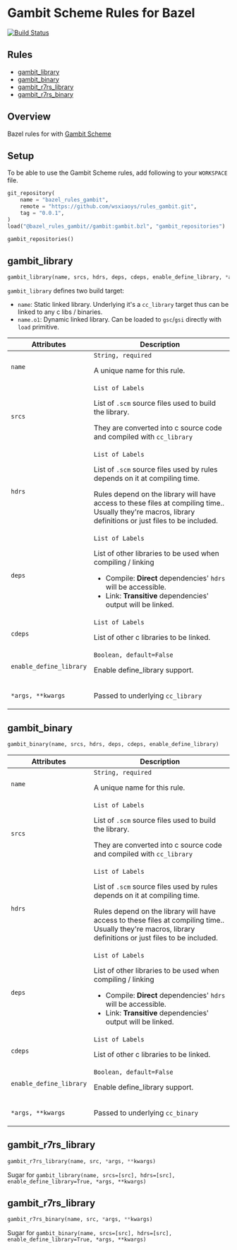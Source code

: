 # Gambit Scheme Rules for Bazel
[![Build Status](https://travis-ci.org/wsxiaoys/rules_gambit.svg?branch=master)](https://travis-ci.org/wsxiaoys/rules_gambit)

<div class="toc">
  <h2>Rules</h2>
  <ul>
    <li><a href="#gambit_library">gambit_library</a></li>
    <li><a href="#gambit_binary">gambit_binary</a></li>
    <li><a href="#gambit_r7rs_library">gambit_r7rs_library</a></li>
    <li><a href="#gambit_r7rs_binary">gambit_r7rs_binary</a></li>
  </ul>
</div>

## Overview
Bazel rules for with [Gambit Scheme](http://gambitscheme.org)

<a name="setup"></a>
## Setup
To be able to use the Gambit Scheme rules, add following to your `WORKSPACE` file.

```python
git_repository(
    name = "bazel_rules_gambit",
    remote = "https://github.com/wsxiaoys/rules_gambit.git",
    tag = "0.0.1",
)
load("@bazel_rules_gambit//gambit:gambit.bzl", "gambit_repositories")

gambit_repositories()
```

<a name="gambit_library"></a>
## gambit_library
```python
gambit_library(name, srcs, hdrs, deps, cdeps, enable_define_library, *args, **kwargs)
```

`gambit_library` defines two build target:
* `name`: Static linked library. Underlying it's a `cc_library` target thus can be linked to any c libs / binaries.
* `name.o1`: Dynamic linked library. Can be loaded to `gsc`/`gsi` directly with `load` primitive.

<table class="table table-condensed table-bordered table-params">
  <colgroup>
    <col class="col-param" />
    <col class="param-description" />
  </colgroup>
  <thead>
    <tr>
      <th>Attributes</th>
      <th>Description</th>
    </tr>
  </thead>
  <tbody>
    <tr>
      <td><code>name</code></td>
      <td>
        <code>String, required</code>
        <p>A unique name for this rule.</p>
      </td>
    </tr>
    <tr>
      <td><code>srcs</code></td>
      <td>
        <code>List of Labels</code>
        <p>List of <code>.scm</code> source files used to build the library.</p>
        <p>They are converted into c source code and compiled with <code>cc_library</code></p>
      </td>
    </tr>
    <tr>
      <td><code>hdrs</code></td>
      <td>
        <code>List of Labels</code>
        <p>List of <code>.scm</code> source files used by rules depends on it at compiling time.</p>
        <p>Rules depend on the library will have access to these files at compiling time.. Usually they're macros, library definitions or just files to be included.</p>
      </td>
    </tr>
    <tr>
      <td><code>deps</code></td>
      <td>
        <code>List of Labels</code>
        <p>List of other libraries to be used when compiling / linking</p>
        <ul>
          <li>Compile: <strong>Direct</strong> dependencies' <code>hdrs</code> will be accessible.</li>
          <li>Link: <strong>Transitive</strong> dependencies' output will be linked.</li>
        </ul>
      </td>
    </tr>
    <tr>
      <td><code>cdeps</code></td>
      <td>
        <code>List of Labels</code>
        <p>List of other c libraries to be linked.</p>
      </td>
    </tr>
    <tr>
      <td><code>enable_define_library</code></td>
      <td>
        <code>Boolean, default=False</code>
        <p>Enable define_library support.</p>
      </td>
    </tr>
    <tr>
      <td><code>*args, **kwargs</code></td>
      <td>
      <p>Passed to underlying <code>cc_library</code></p>
      </td>
    </tr>
  </tbody>
</table>

<a name="gambit_binary"></a>
## gambit_binary
```python
gambit_binary(name, srcs, hdrs, deps, cdeps, enable_define_library)
```

<table class="table table-condensed table-bordered table-params">
  <colgroup>
    <col class="col-param" />
    <col class="param-description" />
  </colgroup>
  <thead>
    <tr>
      <th>Attributes</th>
      <th>Description</th>
    </tr>
  </thead>
  <tbody>
    <tr>
      <td><code>name</code></td>
      <td>
        <code>String, required</code>
        <p>A unique name for this rule.</p>
      </td>
    </tr>
    <tr>
      <td><code>srcs</code></td>
      <td>
        <code>List of Labels</code>
        <p>List of <code>.scm</code> source files used to build the library.</p>
        <p>They are converted into c source code and compiled with <code>cc_library</code></p>
      </td>
    </tr>
    <tr>
      <td><code>hdrs</code></td>
      <td>
        <code>List of Labels</code>
        <p>List of <code>.scm</code> source files used by rules depends on it at compiling time.</p>
        <p>Rules depend on the library will have access to these files at compiling time.. Usually they're macros, library definitions or just files to be included.</p>
      </td>
    </tr>
    <tr>
      <td><code>deps</code></td>
      <td>
        <code>List of Labels</code>
        <p>List of other libraries to be used when compiling / linking</p>
        <ul>
          <li>Compile: <strong>Direct</strong> dependencies' <code>hdrs</code> will be accessible.</li>
          <li>Link: <strong>Transitive</strong> dependencies' output will be linked.</li>
        </ul>
      </td>
    </tr>
    <tr>
      <td><code>cdeps</code></td>
      <td>
        <code>List of Labels</code>
        <p>List of other c libraries to be linked.</p>
      </td>
    </tr>
    <tr>
      <td><code>enable_define_library</code></td>
      <td>
        <code>Boolean, default=False</code>
        <p>Enable define_library support.</p>
      </td>
    </tr>
    <tr>
      <td><code>*args, **kwargs</code></td>
      <td>
      <p>Passed to underlying <code>cc_binary</code></p>
      </td>
    </tr>
  </tbody>
</table>

<a name="gambit_r7rs_library"></a>
## gambit_r7rs_library
```python
gambit_r7rs_library(name, src, *args, **kwargs)
```
Sugar for `gambit_library(name, srcs=[src], hdrs=[src], enable_define_library=True, *args, **kwargs)`

<a name="gambit_r7rs_binary"></a>
## gambit_r7rs_library
```python
gambit_r7rs_binary(name, src, *args, **kwargs)
```
Sugar for `gambit_binary(name, srcs=[src], hdrs=[src], enable_define_library=True, *args, **kwargs)`
